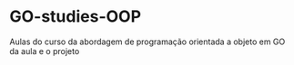 # GO-studies-OOP
Aulas do curso da abordagem de programação orientada a objeto em GO da aula e o projeto
